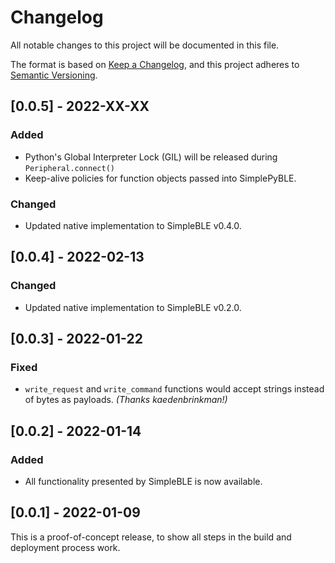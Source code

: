 # Changelog
All notable changes to this project will be documented in this file.

The format is based on [Keep a Changelog](https://keepachangelog.com/en/1.0.0/),
and this project adheres to [Semantic Versioning](https://semver.org/spec/v2.0.0.html).

## [0.0.5] - 2022-XX-XX

### Added
- Python's Global Interpreter Lock (GIL) will be released during `Peripheral.connect()`
- Keep-alive policies for function objects passed into SimplePyBLE.

### Changed
- Updated native implementation to SimpleBLE v0.4.0.

## [0.0.4] - 2022-02-13

### Changed
- Updated native implementation to SimpleBLE v0.2.0.

## [0.0.3] - 2022-01-22

### Fixed
- `write_request` and `write_command` functions would accept strings instead of bytes as payloads. _(Thanks kaedenbrinkman!)_

## [0.0.2] - 2022-01-14

### Added
- All functionality presented by SimpleBLE is now available.

## [0.0.1] - 2022-01-09
This is a proof-of-concept release, to show all steps in the build and deployment process work.
